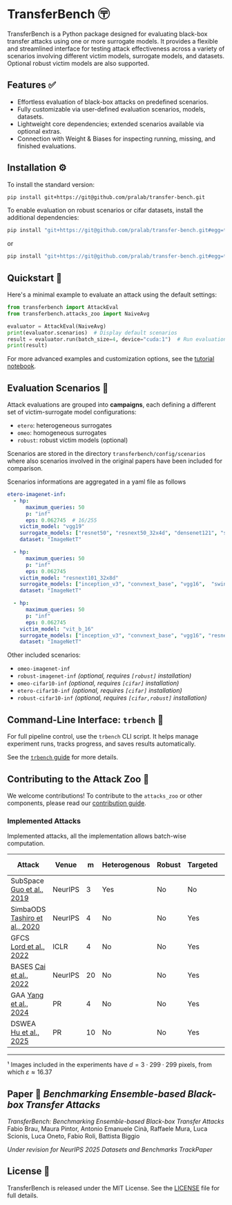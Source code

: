 # TransferBench 〶

TransferBench is a Python package designed for evaluating black-box transfer attacks using one or more surrogate models. It provides a flexible and streamlined interface for testing attack effectiveness across a variety of scenarios involving different victim models, surrogate models, and datasets. Optional robust victim models are also supported.

## Features ✅

- Effortless evaluation of black-box attacks on predefined scenarios.
- Fully customizable via user-defined evaluation scenarios, models, datasets.
- Lightweight core dependencies; extended scenarios available via optional extras.
- Connection with Weight & Biases for inspecting running, missing, and finished evaluations.

## Installation ⚙️

To install the standard version:

```bash
pip install git+https://git@github.com/pralab/transfer-bench.git
```

To enable evaluation on robust scenarios or cifar datasets, install the additional dependencies:

```bash
pip install "git+https://git@github.com/pralab/transfer-bench.git#egg=transferbench[robust]"
```
or
```bash
pip install "git+https://git@github.com/pralab/transfer-bench.git#egg=transferbench[cifar]"
```

## Quickstart 📌

Here's a minimal example to evaluate an attack using the default settings:

```python
from transferbench import AttackEval
from transferbench.attacks_zoo import NaiveAvg

evaluator = AttackEval(NaiveAvg)
print(evaluator.scenarios)  # Display default scenarios
result = evaluator.run(batch_size=4, device="cuda:1")  # Run evaluation
print(result)
```

For more advanced examples and customization options, see the [tutorial notebook](examples/example-attack-evaluation.ipynb).

## Evaluation Scenarios 🎯

Attack evaluations are grouped into **campaigns**, each defining a different set of victim-surrogate model configurations:

- `etero`: heterogeneous surrogates
- `omeo`: homogeneous surrogates
- `robust`: robust victim models (optional)


Scenarios are stored in the directory `transferbench/config/scenarios` where also scenarios involved in the original papers have been included for comparison.

Scenarios informations are aggregated in a yaml file as follows
```yaml
etero-imagenet-inf:
  - hp:
      maximum_queries: 50
      p: "inf"
      eps: 0.062745  # 16/255
    victim_model: "vgg19"
    surrogate_models: ["resnet50", "resnext50_32x4d", "densenet121", "swin_b", "swin_t", "vit_b_32"]  # CNNPool
    dataset: "ImageNetT"

  - hp:
      maximum_queries: 50
      p: "inf"
      eps: 0.062745
    victim_model: "resnext101_32x8d"
    surrogate_models: ["inception_v3", "convnext_base", "vgg16",  "swin_b", "swin_t", "vit_b_32"]  # ResPool
    dataset: "ImageNetT"

  - hp:
      maximum_queries: 50
      p: "inf"
      eps: 0.062745
    victim_model: "vit_b_16"
    surrogate_models: ["inception_v3", "convnext_base", "vgg16", "resnet50", "resnext50_32x4d", "densenet121"]  # ViTPool
    dataset: "ImageNetT"
```

Other included scenarios:
- `omeo-imagenet-inf`
- `robust-imagenet-inf` *(optional, requires `[robust]` installation)*
- `omeo-cifar10-inf`  *(optional, requires `[cifar]` installation)*
- `etero-cifar10-inf`  *(optional, requires `[cifar]` installation)*
- `robust-cifar10-inf`  *(optional, requires `[cifar,robust]` installation)*


## Command-Line Interface: `trbench` 🧪 

For full pipeline control, use the `trbench` CLI script. It helps manage experiment runs, tracks progress, and saves results automatically.

See the [`trbench` guide](transferbench/benchmark_tools/Readme.md) for more details.

## Contributing to the Attack Zoo 🤝

We welcome contributions! To contribute to the `attacks_zoo` or other components, please read our [contribution guide](transferbench/attacks_zoo/README.md).

### Implemented Attacks

Implemented attacks, all the implementation allows batch-wise computation.

| **Attack**    | **Venue**   | m  | Heterogenous | Robust | Targeted | p        | ε                | ASR [%] | 𝑞̄    |
|-------------------------------|----|----|--------|--------|----------|----------|------------------|---------|-------|
| SubSpace [Guo et al., 2019](https://proceedings.neurips.cc/paper_files/paper/2019/file/2cad8fa47bbef282badbb8de5374b894-Paper.pdf)  | NeurIPS     | 3  | Yes     | No     | No       | ∞        | 13/255           | 98.9%   | 462   |
| SimbaODS [Tashiro et al., 2020](https://proceedings.neurips.cc/paper_files/paper/2020/file/30da227c6b5b9e2482b6b221c711edfd-Paper.pdf) |NeurIPS  | 4  | No     | No     | Yes       | ∞        | 13/255           | 92.0%   | 985   |
| GFCS [Lord et al., 2022](https://openreview.net/pdf?id=Zf4ZdI4OQPV)  | ICLR        | 4  | No     | No     | Yes       | 2        | $\sqrt{0.001d}$¹         | 60.0%   | 20   |
| BASES [Cai et al., 2022](https://openreview.net/pdf?id=lSfrwyww-FR)  | NeurIPS     | 20 | No     | No     | Yes       | ∞        | 16/255           | 99.7%   | 1.8   |
| GAA [Yang et al., 2024](https://doi.org/10.1016/j.ins.2024.121013)   | PR      | 4  | No     | No     | Yes       | ∞        | 16/255           | 46.0%   | 3.9   |
| DSWEA [Hu et al., 2025](https://doi.org/10.1016/j.patcog.2024.111263) |PR           | 10 | No     | No     | Yes       | ∞        | 16/255           | 96.6%   | 2.7   |
-----------------------------------------------------------------------------------------------------------------------
¹ Images included in the experiments have $d=3\cdot 299\cdot299$ pixels, from which $\varepsilon\approx16.37$

## Paper 📄 *Benchmarking Ensemble-based Black-box Transfer Attacks*
 
 *TransferBench: Benchmarking Ensemble-based Black-box Transfer Attacks*
 Fabio Brau, Maura Pintor, Antonio Emanuele Cinà, Raffaele Mura, Luca Scionis, Luca Oneto, Fabio Roli, Battista Biggio

*Under revision for NeurIPS 2025 Datasets and Benchmarks TrackPaper*

## License 📜

TransferBench is released under the MIT License. See the [LICENSE](LICENSE) file for full details.

